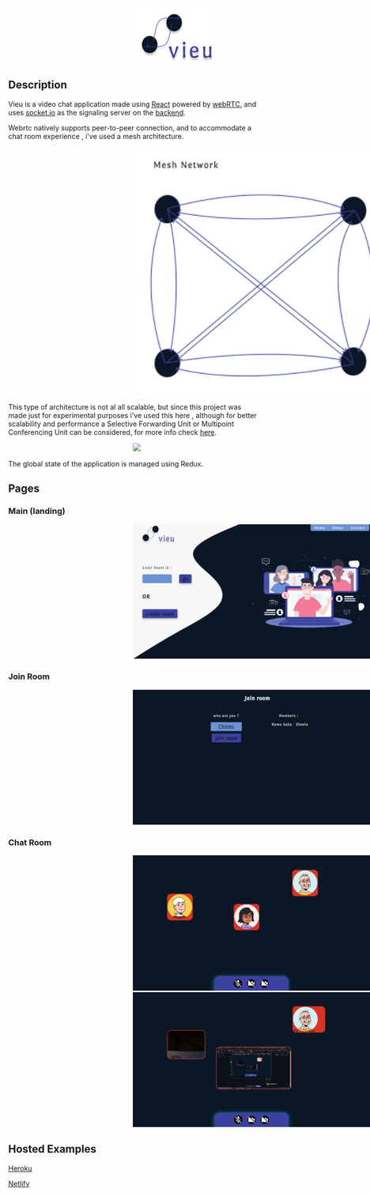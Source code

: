 <img src="./__docs/logo.png" style="margin : 0% 50%">

## Description

Vieu is a video chat application made using [React](https://reactjs.org/) powered by [webRTC](https://webrtc.org/), and uses [socket.io](https://socket.io/) as the signaling server on the [backend](https://github.com/sastaachar/vieu-server).

Webrtc natively supports peer-to-peer connection, and to accommodate a chat room experience , i've used a mesh architecture.

<img src="./__docs/mesh.png" style="width : 500px; margin : 0% 50% ">

This type of architecture is not al all scalable, but since this project was made just for experimental purposes i've used this here , although for better scalability and performance a Selective Forwarding Unit or Multipoint Conferencing Unit can be considered, for more info check [here](https://www.callstats.io/blog/webrtc-architectures-explained-in-5-minutes-or-less).

<img src="https://user-images.githubusercontent.com/42416647/103297603-a5703280-4a1e-11eb-9968-abd6ffc8e534.gif" style="margin : 0% 50%">

The global state of the application is managed using Redux.

## Pages

### Main (landing)

<img src="./__docs/landing.png" style="margin : 0% 50%">

### Join Room

<img src="./__docs/joinRoom.png" style="margin : 0% 50%">

### Chat Room

<img src="./__docs/chatRoom1.png" style="margin : 0% 50%">

<img src="./__docs/chatRoom2.png" style="margin : 0% 50%">

## Hosted Examples

[Heroku](https://vieu.herokuapp.com)

[Netlify](https://vieu.netlify.app)
